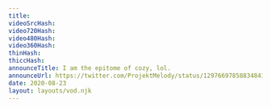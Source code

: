 ```yaml
---
title: 
videoSrcHash: 
video720Hash: 
video480Hash: 
video360Hash: 
thinHash: 
thiccHash: 
announceTitle: I am the epitome of cozy, lol.
announceUrl: https://twitter.com/ProjektMelody/status/1297669785883484160
date: 2020-08-23
layout: layouts/vod.njk
---
```

